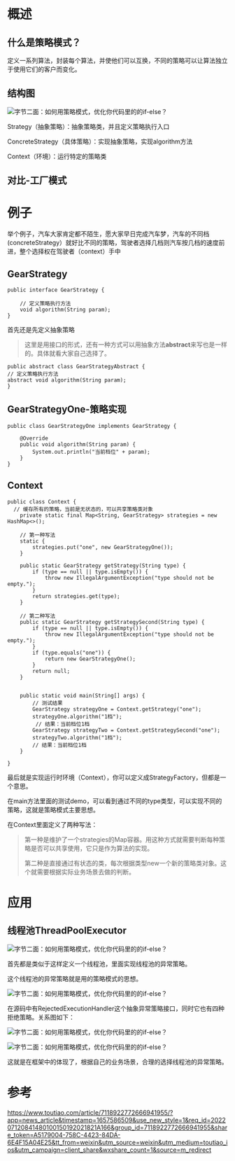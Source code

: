 # 概述

## 什么是策略模式？

定义一系列算法，封装每个算法，并使他们可以互换，不同的策略可以让算法独立于使用它们的客户而变化。 



## 结构图

![字节二面：如何用策略模式，优化你代码里的的if-else？](http://wupan.dns.army:5000/wupan/Typora-Picgo-Gitee/raw/branch/master/img/20210808103334.jpeg)



Strategy（抽象策略）：抽象策略类，并且定义策略执行入口

ConcreteStrategy（具体策略）：实现抽象策略，实现algorithm方法

Context（环境）：运行特定的策略类



## 对比-工厂模式





# 例子

举个例子，汽车大家肯定都不陌生，愿大家早日完成汽车梦，汽车的不同档(concreteStrategy）就好比不同的策略，驾驶者选择几档则汽车按几档的速度前进，整个选择权在驾驶者（context）手中

## GearStrategy

```
public interface GearStrategy {

    // 定义策略执行方法
    void algorithm(String param);
}
```



首先还是先定义抽象策略

> 这里是用接口的形式，还有一种方式可以用抽象方法**abstract**来写也是一样的。具体就看大家自己选择了。

```
public abstract class GearStrategyAbstract {
// 定义策略执行方法
abstract void algorithm(String param);
}
```



## GearStrategyOne-策略实现

```
public class GearStrategyOne implements GearStrategy {

    @Override
    public void algorithm(String param) {
        System.out.println("当前档位" + param);
    }
}
```



## Context

```
public class Context {
  // 缓存所有的策略，当前是无状态的，可以共享策略类对象
    private static final Map<String, GearStrategy> strategies = new HashMap<>();

    // 第一种写法
    static {
        strategies.put("one", new GearStrategyOne());
    }

    public static GearStrategy getStrategy(String type) {
        if (type == null || type.isEmpty()) {
            throw new IllegalArgumentException("type should not be empty.");
        }
        return strategies.get(type);
    }

    // 第二种写法
    public static GearStrategy getStrategySecond(String type) {
        if (type == null || type.isEmpty()) {
            throw new IllegalArgumentException("type should not be empty.");
        }
        if (type.equals("one")) {
            return new GearStrategyOne();
        }
        return null;
    }


    public static void main(String[] args) {
        // 测试结果
        GearStrategy strategyOne = Context.getStrategy("one");
        strategyOne.algorithm("1档");
         // 结果：当前档位1档
        GearStrategy strategyTwo = Context.getStrategySecond("one");
        strategyTwo.algorithm("1档");
        // 结果：当前档位1档
    }

}
```

最后就是实现运行时环境（Context），你可以定义成StrategyFactory，但都是一个意思。

在main方法里面的测试demo，可以看到通过不同的type类型，可以实现不同的策略，这就是策略模式主要思想。

在Context里面定义了两种写法：

> 第一种是维护了一个strategies的Map容器。用这种方式就需要判断每种策略是否可以共享使用，它只是作为算法的实现。
>
> 第二种是直接通过有状态的类，每次根据类型new一个新的策略类对象。这个就需要根据实际业务场景去做的判断。


















# 应用

## 线程池ThreadPoolExecutor

![字节二面：如何用策略模式，优化你代码里的的if-else？](http://wupan.dns.army:5000/wupan/Typora-Picgo-Gitee/raw/branch/master/img/20210808103509.jpeg)



首先都是类似于这样定义一个线程池，里面实现线程池的异常策略。

这个线程池的异常策略就是用的策略模式的思想。

![字节二面：如何用策略模式，优化你代码里的的if-else？](http://wupan.dns.army:5000/wupan/Typora-Picgo-Gitee/raw/branch/master/img/20210808103555.jpeg)



在源码中有RejectedExecutionHandler这个抽象异常策略接口，同时它也有四种拒绝策略。关系图如下：

![字节二面：如何用策略模式，优化你代码里的的if-else？](http://wupan.dns.army:5000/wupan/Typora-Picgo-Gitee/raw/branch/master/img/20210808103603.jpeg)



![字节二面：如何用策略模式，优化你代码里的的if-else？](http://wupan.dns.army:5000/wupan/Typora-Picgo-Gitee/raw/branch/master/img/20210808103609.jpeg)



这就是在框架中的体现了，根据自己的业务场景，合理的选择线程池的异常策略。


# 参考
https://www.toutiao.com/article/7118922772666941955/?app=news_article&timestamp=1657586509&use_new_style=1&req_id=202207120841480100150192021821A166&group_id=7118922772666941955&share_token=A5179004-758C-4423-84DA-6E4F15A04E25&tt_from=weixin&utm_source=weixin&utm_medium=toutiao_ios&utm_campaign=client_share&wxshare_count=1&source=m_redirect
